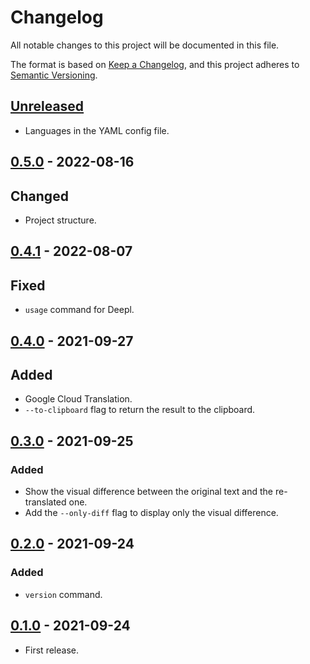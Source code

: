 # Changelog
All notable changes to this project will be documented in this file.

The format is based on [Keep a Changelog](https://keepachangelog.com/en/1.0.0/),
and this project adheres to [Semantic Versioning](https://semver.org/spec/v2.0.0.html).

## [Unreleased]
- Languages in the YAML config file.

## [0.5.0] - 2022-08-16
## Changed
- Project structure.

## [0.4.1] - 2022-08-07
## Fixed
- `usage` command for Deepl.

## [0.4.0] - 2021-09-27
## Added
- Google Cloud Translation.
- `--to-clipboard` flag to return the result to the clipboard.

## [0.3.0] - 2021-09-25
### Added
- Show the visual difference between the original text and the re-translated one.
- Add the `--only-diff` flag to display only the visual difference.

## [0.2.0] - 2021-09-24
### Added
- `version` command.

## [0.1.0] - 2021-09-24
- First release.

[Unreleased]: https://github.com/rangzen/t2/compare/v0.5.0...HEAD
[0.5.0]: https://github.com/rangzen/t2/compare/v0.4.1...v0.5.0
[0.4.1]: https://github.com/rangzen/t2/compare/v0.4.0...v0.4.1
[0.4.0]: https://github.com/rangzen/t2/compare/v0.3.0...v0.4.0
[0.3.0]: https://github.com/rangzen/t2/compare/v0.2.0...v0.3.0
[0.2.0]: https://github.com/rangzen/t2/compare/v0.1.0...v0.2.0
[0.1.0]: https://github.com/rangzen/t2/releases/tag/v0.1.0

